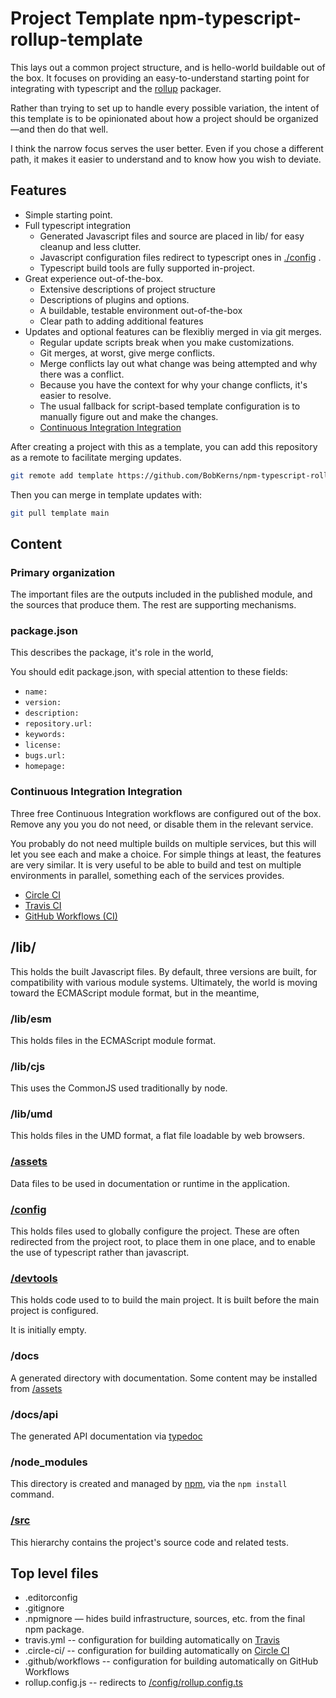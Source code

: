 # Project Template npm-typescript-rollup-template

This lays out a common project structure, and is hello-world buildable out of the box.
It focuses on providing an easy-to-understand starting point for integrating
with typescript and the [rollup](https://www.rollupjs.org) packager.

Rather than trying to set up to handle every possible variation, the intent of this
template is to be opinionated about how a project should be organized—and then do that well.

I think the narrow focus serves the user better. Even if you chose a different path,
it makes it easier to understand and to know how you wish to deviate.

## Features

* Simple starting point.
* Full typescript integration
  * Generated Javascript files and source are placed in lib/ for easy cleanup and less clutter.
  * Javascript configuration files redirect to typescript ones in [./config](config/README.md) .
  * Typescript build tools are fully supported in-project.
* Great experience out-of-the-box.
  * Extensive descriptions of project structure
  * Descriptions of plugins and options.
  * A buildable, testable environment out-of-the-box
  * Clear path to adding additional features
* Updates and optional features can be flexibliy merged in via git merges.
  * Regular update scripts break when you make customizations.
  * Git merges, at worst, give merge conflicts.
  * Merge conflicts lay out what change was being attempted and why there was a conflict.
  * Because you have the context for why your change conflicts, it's easier to resolve.
  * The usual fallback for script-based template configuration is to manually figure out and make the changes.
  * [Continuous Integration Integration](#continuous-integration-integration)

After creating a project with this as a template, you can add this repository as a remote to facilitate merging updates.

```bash
git remote add template https://github.com/BobKerns/npm-typescript-rollup-template.git
```

Then you can merge in template updates with:

```bash
git pull template main
```

## Content

### Primary organization

The important files are the outputs included in the published module, and the sources that
produce them. The rest are supporting mechanisms.

### package.json

This describes the package, it's role in the world,

You should edit package.json, with special attention to these fields:

* `name:`
* `version:`
* `description:`
* `repository.url:`
* `keywords:`
* `license:`
* `bugs.url:`
* `homepage:`

### Continuous Integration Integration

Three free Continuous Integration workflows are configured out of the box.  Remove any you
you do not need, or disable them in the relevant service.

You probably do not need multiple builds on multiple services, but this will let you see each and make a choice. For simple things at least, the features are very similar. It is very useful to be able to build and test on multiple environments in parallel, something each of the services provides.

* [Circle CI](https://circleci.com)
* [Travis CI](https://travis-ci.com)
* [GitHub Workflows (CI)](https://github.com)

## /lib/

This holds the built Javascript files. By default, three versions are built, for compatibility with various module systems. Ultimately, the world is moving toward the ECMAScript module format, but in the meantime,

### /lib/esm

This holds files in the ECMAScript module format.

### /lib/cjs

This uses the CommonJS used traditionally by node.

### /lib/umd

This holds files in the UMD format, a flat file loadable by web browsers.

### [/assets](/assets/README.md)

Data files to be used in documentation or runtime in the application.

### [/config](/config/README.md)

This holds files used to globally configure the project. These are often redirected from the project root, to place them in one place, and to enable the use of typescript rather than javascript.

### [/devtools](/devtools/README.md)

This holds code used to to build the main project. It is built before the main project is configured.

It is initially empty.

### /docs

A generated directory with documentation. Some content may be installed from [/assets](/assets/README.md)

### /docs/api

The generated API documentation via [typedoc](https://typedoc.org)

### /node_modules

This directory is created and managed by [npm](https://npmjs.com), via the `npm install` command.

### [/src](/src/README.md)

This hierarchy contains the project's source code and related tests.

## Top level files

* .editorconfig
* .gitignore
* .npmignore — hides build infrastructure, sources, etc. from the final npm package.
* travis.yml -- configuration for building automatically on [Travis](https://travis-ci.com/)
* .circle-ci/ -- configuration for building automatically on [Circle CI](https://circleci.com)
* .github/workflows -- configuration for building automatically on GitHub Workflows
* rollup.config.js -- redirects to [/config/rollup.config.ts](/config/rollup.config.ts)

[Continuous Integration Integration]: #continuous-integration-integration
